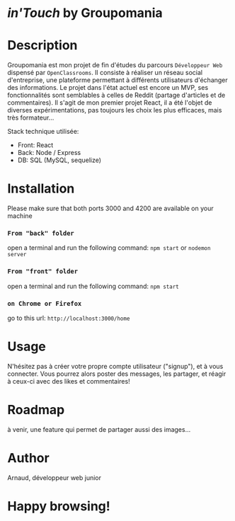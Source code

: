
# _in'Touch_ by Groupomania

# Description
  Groupomania est mon projet de fin d'études du parcours `Développeur Web` dispensé par `OpenClassrooms`.
  Il consiste à réaliser un réseau social d'entreprise, une plateforme permettant à différents utilisateurs d'échanger des informations.
  Le projet dans l'état actuel est encore un MVP, ses fonctionnalités sont semblables à celles de Reddit (partage d'articles et de commentaires). Il s'agit de mon premier projet React, il a été l'objet de diverses expérimentations, pas toujours les choix les plus efficaces, mais très formateur...

  Stack technique utilisée:
  - Front: React
  - Back:  Node / Express
  - DB: SQL (MySQL, sequelize)

# Installation
  Please make sure that both ports 3000 and 4200 are available on your machine

  ### `From "back" folder`
  open a terminal and run the following command:
  `npm start` or `nodemon server`
  
  ### `From "front" folder`
  open a terminal and run the following command:
  `npm start`

  ### `on Chrome or Firefox`
  go to this url: `http://localhost:3000/home`

# Usage
  N'hésitez pas à créer votre propre compte utilisateur ("signup"), et à vous connecter. Vous pourrez alors poster des messages, les partager, et réagir à ceux-ci avec des likes et commentaires!

# Roadmap
  à venir, une feature qui permet de partager aussi des images...

# Author
  Arnaud, développeur web junior

# Happy browsing!